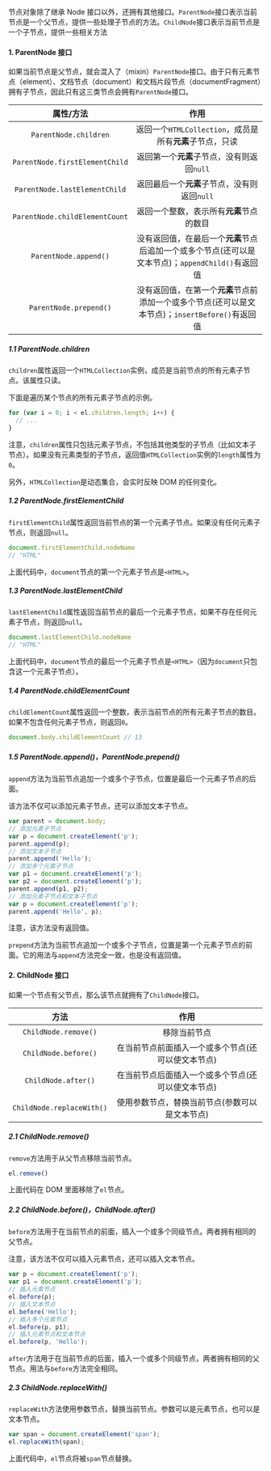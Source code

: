 节点对象除了继承 Node 接口以外，还拥有其他接口。`ParentNode`接口表示当前节点是一个父节点，提供一些处理子节点的方法。`ChildNode`接口表示当前节点是一个子节点，提供一些相关方法

#### 1. ParentNode 接口

如果当前节点是父节点，就会混入了（mixin）`ParentNode`接口。由于只有元素节点（element）、文档节点（document）和文档片段节点（documentFragment）拥有子节点，因此只有这三类节点会拥有`ParentNode`接口。

|           属性/方法            |                             作用                             |
| :----------------------------: | :----------------------------------------------------------: |
|     `ParentNode.children`      |   返回一个`HTMLCollection`，成员是所有**元素**子节点，只读   |
| `ParentNode.firstElementChild` |          返回第一个**元素**子节点，没有则返回`null`          |
| `ParentNode.lastElementChild`  |         返回最后一个**元素**子节点，没有则返回`null`         |
| `ParentNode.childElementCount` |           返回一个整数，表示所有**元素**节点的数目           |
|     `ParentNode.append()`      | 没有返回值，在最后一个**元素**节点后追加一个或多个节点(还可以是文本节点)；`appendChild()`有返回值 |
|     `ParentNode.prepend()`     | 没有返回值，在第一个**元素**节点前添加一个或多个节点(还可以是文本节点)；`insertBefore()`有返回值 |

##### 1.1 ParentNode.children

`children`属性返回一个`HTMLCollection`实例，成员是当前节点的所有元素子节点。该属性只读。

下面是遍历某个节点的所有元素子节点的示例。

```js
for (var i = 0; i < el.children.length; i++) {
  // ...
}
```

注意，`children`属性只包括元素子节点，不包括其他类型的子节点（比如文本子节点）。如果没有元素类型的子节点，返回值`HTMLCollection`实例的`length`属性为`0`。

另外，`HTMLCollection`是动态集合，会实时反映 DOM 的任何变化。

##### 1.2 ParentNode.firstElementChild

`firstElementChild`属性返回当前节点的第一个元素子节点。如果没有任何元素子节点，则返回`null`。

```js
document.firstElementChild.nodeName
// "HTML"
```

上面代码中，`document`节点的第一个元素子节点是`<HTML>`。

##### 1.3 ParentNode.lastElementChild

`lastElementChild`属性返回当前节点的最后一个元素子节点，如果不存在任何元素子节点，则返回`null`。

```js
document.lastElementChild.nodeName
// "HTML"
```

上面代码中，`document`节点的最后一个元素子节点是`<HTML>`（因为`document`只包含这一个元素子节点）。

##### 1.4 ParentNode.childElementCount

`childElementCount`属性返回一个整数，表示当前节点的所有元素子节点的数目。如果不包含任何元素子节点，则返回`0`。

```js
document.body.childElementCount // 13
```

##### 1.5 ParentNode.append()，ParentNode.prepend()

`append`方法为当前节点追加一个或多个子节点，位置是最后一个元素子节点的后面。

该方法不仅可以添加元素子节点，还可以添加文本子节点。

```js
var parent = document.body;
// 添加元素子节点
var p = document.createElement('p');
parent.append(p);
// 添加文本子节点
parent.append('Hello');
// 添加多个元素子节点
var p1 = document.createElement('p');
var p2 = document.createElement('p');
parent.append(p1, p2);
// 添加元素子节点和文本子节点
var p = document.createElement('p');
parent.append('Hello', p);
```

注意，该方法没有返回值。

`prepend`方法为当前节点追加一个或多个子节点，位置是第一个元素子节点的前面。它的用法与`append`方法完全一致，也是没有返回值。

#### 2. ChildNode 接口

 如果一个节点有父节点，那么该节点就拥有了`ChildNode`接口。 

|           方法            |                        作用                        |
| :-----------------------: | :------------------------------------------------: |
|   `ChildNode.remove()`    |                    移除当前节点                    |
|   `ChildNode.before()`    | 在当前节点前面插入一个或多个节点(还可以使文本节点) |
|    `ChildNode.after()`    | 在当前节点后面插入一个或多个节点(还可以使文本节点) |
| `ChildNode.replaceWith()` |   使用参数节点，替换当前节点(参数可以是文本节点)   |

##### 2.1 ChildNode.remove()

`remove`方法用于从父节点移除当前节点。

```js
el.remove()
```

上面代码在 DOM 里面移除了`el`节点。

##### 2.2 ChildNode.before()，ChildNode.after()

`before`方法用于在当前节点的前面，插入一个或多个同级节点。两者拥有相同的父节点。

注意，该方法不仅可以插入元素节点，还可以插入文本节点。

```js
var p = document.createElement('p');
var p1 = document.createElement('p');
// 插入元素节点
el.before(p);
// 插入文本节点
el.before('Hello');
// 插入多个元素节点
el.before(p, p1);
// 插入元素节点和文本节点
el.before(p, 'Hello');
```

`after`方法用于在当前节点的后面，插入一个或多个同级节点，两者拥有相同的父节点。用法与`before`方法完全相同。

##### 2.3 ChildNode.replaceWith()

`replaceWith`方法使用参数节点，替换当前节点。参数可以是元素节点，也可以是文本节点。

```js
var span = document.createElement('span');
el.replaceWith(span);
```

上面代码中，`el`节点将被`span`节点替换。

